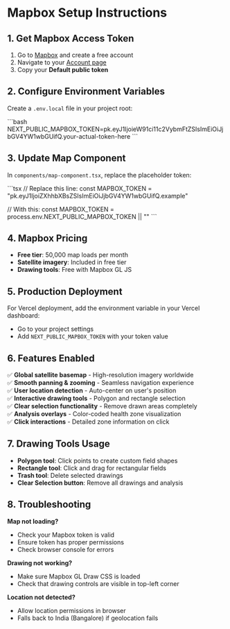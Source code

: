 # Mapbox Setup Instructions

## 1. Get Mapbox Access Token

1. Go to [Mapbox](https://www.mapbox.com/) and create a free account
2. Navigate to your [Account page](https://account.mapbox.com/)
3. Copy your **Default public token**

## 2. Configure Environment Variables

Create a `.env.local` file in your project root:

\`\`\`bash
NEXT_PUBLIC_MAPBOX_TOKEN=pk.eyJ1IjoieW91ci11c2VybmFtZSIsImEiOiJjbGV4YW1wbGUifQ.your-actual-token-here
\`\`\`

## 3. Update Map Component

In `components/map-component.tsx`, replace the placeholder token:

\`\`\`tsx
// Replace this line:
const MAPBOX_TOKEN = "pk.eyJ1IjoiZXhhbXBsZSIsImEiOiJjbGV4YW1wbGUifQ.example"

// With this:
const MAPBOX_TOKEN = process.env.NEXT_PUBLIC_MAPBOX_TOKEN || ""
\`\`\`

## 4. Mapbox Pricing

- **Free tier**: 50,000 map loads per month
- **Satellite imagery**: Included in free tier
- **Drawing tools**: Free with Mapbox GL JS

## 5. Production Deployment

For Vercel deployment, add the environment variable in your Vercel dashboard:
- Go to your project settings
- Add `NEXT_PUBLIC_MAPBOX_TOKEN` with your token value

## 6. Features Enabled

✅ **Global satellite basemap** - High-resolution imagery worldwide  
✅ **Smooth panning & zooming** - Seamless navigation experience  
✅ **User location detection** - Auto-center on user's position  
✅ **Interactive drawing tools** - Polygon and rectangle selection  
✅ **Clear selection functionality** - Remove drawn areas completely  
✅ **Analysis overlays** - Color-coded health zone visualization  
✅ **Click interactions** - Detailed zone information on click  

## 7. Drawing Tools Usage

- **Polygon tool**: Click points to create custom field shapes
- **Rectangle tool**: Click and drag for rectangular fields  
- **Trash tool**: Delete selected drawings
- **Clear Selection button**: Remove all drawings and analysis

## 8. Troubleshooting

**Map not loading?**
- Check your Mapbox token is valid
- Ensure token has proper permissions
- Check browser console for errors

**Drawing not working?**
- Make sure Mapbox GL Draw CSS is loaded
- Check that drawing controls are visible in top-left corner

**Location not detected?**
- Allow location permissions in browser
- Falls back to India (Bangalore) if geolocation fails
